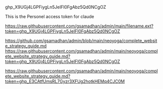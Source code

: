 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


This is the Personel access token for claude

https://raw.githubusercontent.com/gsamadhan/admin/main/filename.ext?token=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


https://github.com/gsamadhan/admin/blob/main/neoyoga/complete_website_strategy_guide.md
https://raw.githubusercontent.com/gsamadhan/admin/main/neoyoga/complete_website_strategy_guide.md?token=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


https://raw.githubusercontent.com/gsamadhan/admin/main/neoyoga/complete_website_strategy_guide.md?token=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




